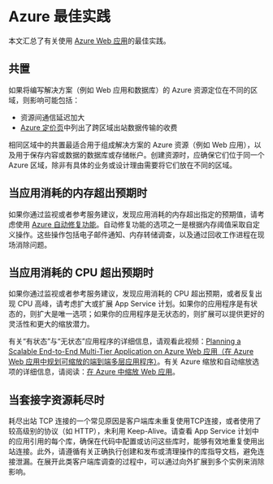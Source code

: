 <properties
	pageTitle="有关 Azure Web 应用的最佳实践"
	description="了解有关 Azure Web 应用的最佳实践和故障排除方法。"
	services="app-service"
	documentationCenter=""
	authors="dariagrigoriu"
	manager="wpickett"
	editor="mollybos"/>

<tags
	ms.service="app-service"
	ms.date="05/19/2016"
	wacn.date="07/04/2016"/>
    
# Azure 最佳实践

本文汇总了有关使用 [Azure Web 应用](/documentation/services/web-sites/)的最佳实践。

## <a name="colocation"></a>共置
如果将编写解决方案（例如 Web 应用和数据库）的 Azure 资源定位在不同的区域，则影响可能包括：

*  资源间通信延迟加大
*  [Azure 定价页](/pricing/details/data-transfer/)中列出了跨区域出站数据传输的收费

相同区域中的共置最适合用于组成解决方案的 Azure 资源（例如 Web 应用），以及用于保存内容或数据的数据库或存储帐户。创建资源时，应确保它们位于同一个 Azure 区域，除非有具体的业务或设计理由需要将它们放在不同的区域。

## <a name="memoryresources"></a>当应用消耗的内存超出预期时
如果你通过监视或者参考服务建议，发现应用消耗的内存超出指定的预期值，请考虑使用 [Azure 自动修复功能](https://azure.microsoft.com/blog/auto-healing-windows-azure-web-sites)。自动修复功能的选项之一是根据内存阈值采取自定义操作。这些操作包括电子邮件通知、内存转储调查，以及通过回收工作进程在现场消除问题。

## <a name="CPUresources"></a>当应用消耗的 CPU 超出预期时
如果你通过监视或者参考服务建议，发现应用消耗的 CPU 超出预期，或者反复出现 CPU 高峰，请考虑扩大或扩展 App Service 计划。如果你的应用程序是有状态的，则扩大是唯一选项；如果你的应用程序是无状态的，则扩展可以提供更好的灵活性和更大的缩放潜力。

有关“有状态”与“无状态”应用程序的详细信息，请观看此视频：[Planning a Scalable End-to-End Multi-Tier Application on Azure Web 应用（在 Azure Web 应用中规划可缩放的端到端多层应用程序）](https://channel9.msdn.com/Events/TechEd/NorthAmerica/2014/DEV-B414#fbid=?hashlink=fbid)。有关 Azure 缩放和自动缩放选项的详细信息，请阅读：[在 Azure 中缩放 Web 应用](/documentation/articles/web-sites-scale/)。

## <a name="socketresources"></a>当套接字资源耗尽时
耗尽出站 TCP 连接的一个常见原因是客户端库未重复使用TCP连接，或者使用了较高级别的协议（如 HTTP），未利用 Keep-Alive。请查看 App Service 计划中的应用引用的每个库，确保在代码中配置或访问这些库时，能够有效地重复使用出站连接。此外，请遵循有关正确执行创建和发布或清理操作的库指导文档，避免连接泄漏。在展开此类客户端库调查的过程中，可以通过向外扩展到多个实例来消除影响。



<!---HONumber=Mooncake_0627_2016-->